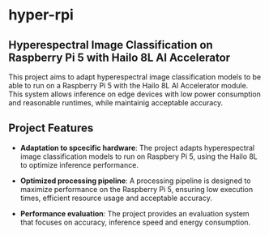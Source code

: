 # hyper-rpi
## Hyperespectral Image Classification on Raspberry Pi 5 with Hailo 8L AI Accelerator

This project aims to adapt hyperespectral image classification models to be able to run on a Raspberry Pi 5 with the Hailo 8L AI Accelerator module. This system allows inference on edge devices with low power consumption and reasonable runtimes, while maintainig acceptable accuracy.

## Project Features

- **Adaptation to spcecific hardware**: The project adapts hyperespectral image classification models to run on Raspbery Pi 5, using the Hailo 8L to optimize inference performance.

- **Optimized processing pipeline**: A processing pipeline is designed to maximize performance on the Raspberry Pi 5, ensuring low execution times, efficient resource usage and acceptable accuracy.

- **Performance evaluation**: The project provides an evaluation system that focuses on accuracy, inference speed and energy consumption.


